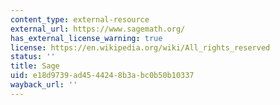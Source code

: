 ```yaml
---
content_type: external-resource
external_url: https://www.sagemath.org/
has_external_license_warning: true
license: https://en.wikipedia.org/wiki/All_rights_reserved
status: ''
title: Sage
uid: e18d9739-ad45-4424-8b3a-bc0b50b10337
wayback_url: ''
---
```


